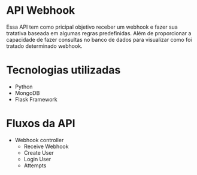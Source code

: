 # API Webhook
Essa API tem como pricipal objetivo receber um webhook e fazer sua tratativa baseada
em algumas regras predefinidas. Além de proporcionar a capacidade de fazer consultas
no banco de dados para visualizar como foi tratado determinado webhook.

# Tecnologias utilizadas
- Python
- MongoDB
- Flask Framework

# Fluxos da API
- Webhook controller
  - Receive Webhook
  - Create User
  - Login User
  - Attempts